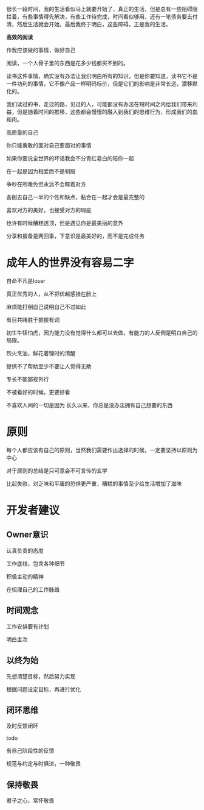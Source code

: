 很长一段时间，我的生活看似马上就要开始了，真正的生活，但是总有一些阻碍阻拦着，有些事情得先解决，有些工作待完成，时间看似够用，还有一笔债务要去付清，然后生活就会开始，最后我终于明白，这些障碍，正是我的生活。

**高效的阅读**

作我应该做的事情，做好自己





阅读，一个人骨子里的东西是花多少钱都买不到的。

读书这件事情，确实没有办法让我们明白所有的知识，但是你要知道，读书它不是一件功利的事情，它不像产品一样明码标价，但是它们的影响是非常长远，潜移默化的。

我们读过的书，走过的路，见过的人，可能都没有办法在短时间之内给我们带来利益，但是随着时间的推移，这些都会慢慢的融入到我们的思维行为，形成我们的血和肉。

高质量的自己



你只能勇敢的面对自己要面对的事情



如果你要说全世界的坏话我会不分青红皂白的陪你一起



在一起是因为相爱而不是驯服

争吵在所难免但永远不会晾着对方

各削去自己一半的个性和缺点，黏合在一起才会是最完整的

喜欢对方的美好，也接受对方的瑕疵

也许有时候糟糕透顶，但是遇见你是最美丽的意外

分享和报备是两回事，下意识是最美好的，而不是完成任务



# 成年人的世界没有容易二字

自命不凡是loser

真正优秀的人，从不把优越感挂在脸上

麻烦能打倒自己说明自己不过如此

有目共睹胜于振振有词

初生牛犊怕虎，因为能力没有觉得什么都可以去做，有能力的人反倒是明白自己的局限。

烈火烹油，鲜花着锦时的清醒

提供不了帮助至少不要让人觉得无助

专长不能鄙视外行

不被看好的时候，更要好看



不喜欢人间的一切是因为 长久以来，你总是没办法拥有自己想要的东西



# 原则

每个人都应该有自己的原则，当然我们需要作出选择的时候，一定要坚持以原则为中心



对于原则的总结是只可意会不可言传的玄学







比起失败，对乏味和平庸的恐惧更严重，糟糕的事情至少给生活增加了滋味



# 开发者建议

## Owner意识

认真负责的态度

工作底线，包含各种细节

积极主动的精神

在梳理自己的工作脉络



## 时间观念

工作安排要有计划

明白主次



## 以终为始

先想清楚目标，然后努力实现

根据问题设定目标，再进行优化



## 闭环思维

及时反馈闭环

todo

有自己阶段性的反馈

规范与约定与时俱进，一种敬畏



## 保持敬畏

君子之心，常怀敬畏









































